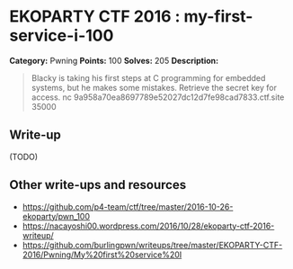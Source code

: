# EKOPARTY CTF 2016 : my-first-service-i-100

**Category:** Pwning
**Points:** 100
**Solves:** 205
**Description:**

> Blacky is taking his first steps at C programming for embedded systems, but he makes some mistakes. Retrieve the secret key for access.  nc 9a958a70ea8697789e52027dc12d7fe98cad7833.ctf.site 35000


## Write-up

(TODO)

## Other write-ups and resources

* https://github.com/p4-team/ctf/tree/master/2016-10-26-ekoparty/pwn_100
* https://nacayoshi00.wordpress.com/2016/10/28/ekoparty-ctf-2016-writeup/
* https://github.com/burlingpwn/writeups/tree/master/EKOPARTY-CTF-2016/Pwning/My%20first%20service%20I
